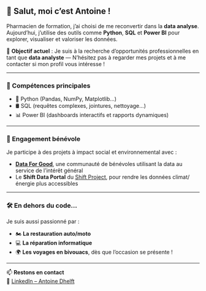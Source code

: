 ## 👋 Salut, moi c’est Antoine !

Pharmacien de formation, j’ai choisi de me reconvertir dans la **data analyse**. Aujourd’hui, j’utilise des outils comme **Python**, **SQL** et **Power BI** pour explorer, visualiser et valoriser les données.

🎯 **Objectif actuel** : Je suis à la recherche d’opportunités professionnelles en tant que **data analyste** — N’hésitez pas à regarder mes projets et à me contacter si mon profil vous intéresse !

---

### 🔧 Compétences principales
- 🐍 Python (Pandas, NumPy, Matplotlib…)
- 🛢️ SQL (requêtes complexes, jointures, nettoyage…)
- 📊 Power BI (dashboards interactifs et rapports dynamiques)

---

### 🤝 Engagement bénévole
Je participe à des projets à impact social et environnemental avec :
- [**Data For Good**](https://dataforgood.fr), une communauté de bénévoles utilisant la data au service de l’intérêt général
- Le **Shift Data Portal** du [Shift Project](https://theshiftproject.org), pour rendre les données climat/énergie plus accessibles

---

### 🛠️ En dehors du code…
Je suis aussi passionné par :
- 🏍️ **La restauration auto/moto**
- 💻 **La réparation informatique**
- 🌍 **Les voyages en bivouacs**, dès que l’occasion se présente !

---

📫 **Restons en contact**  
🔗 [LinkedIn – Antoine Dhelft](https://www.linkedin.com/in/dhelftantoine)
